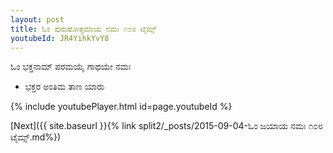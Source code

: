 ```yaml
---
layout: post
title: ಓಂ ಪುರುಷೋತ್ತಮಾಯ ನಮಃ ೧೦೮ ಟೈಮ್ಸ್
youtubeId: JR4YihkYvY8
---
```

 
 
 ಓಂ ಭಕ್ತನಾಮ್ ಪರಮಯೈ ಗಾಥಯೇ ನಮಃ  
 
 -  ಭಕ್ತರ ಅಂತಿಮ ತಾಣ ಯಾರು 
 
  
 
  
 
 
 
 
 
 


{% include youtubePlayer.html id=page.youtubeId %}
 
[Next]({{ site.baseurl }}{% link  split2/_posts/2015-09-04-ಓಂ ಜಯಾಯ ನಮಃ ೧೦೮ ಟೈಮ್ಸ್.md%})
 
